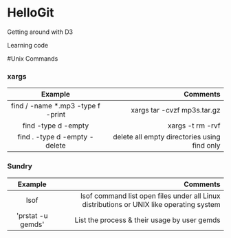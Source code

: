 HelloGit
========
Getting around with D3

Learning code



#Unix Commands
### xargs


| Example           | Comments  |
|:-------------:| -----:|
| find / -name *.mp3 -type f -print | xargs tar -cvzf mp3s.tar.gz		|zipping all the *.mp3 file to a tar file|
| find -type d -empty | xargs -t rm -rvf		| delete all empty directories using xargs|
|find . -type d -empty -delete|delete all empty directories using find only|


### Sundry
|Example           |Comments  |
|:-------------:| -----:|
| lsof <pid>|lsof command list open files under all Linux distributions or UNIX like operating system|
|'prstat -u gemds' |List the process & their usage by user gemds|
